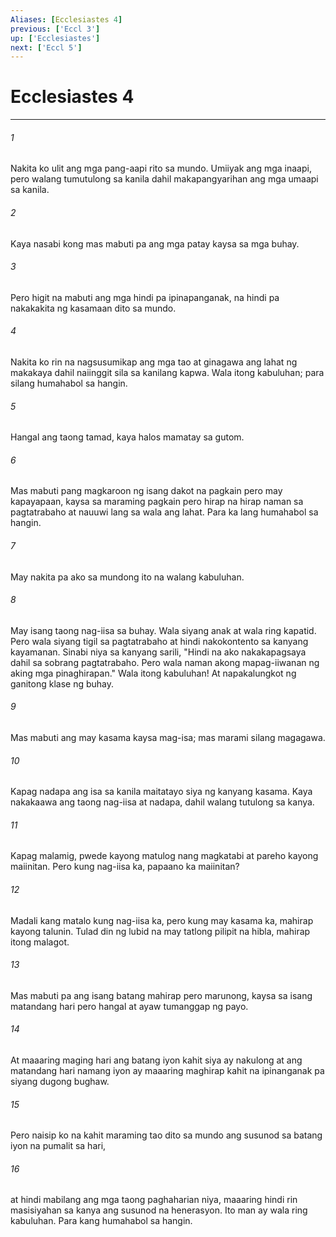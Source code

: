 ```yaml
---
Aliases: [Ecclesiastes 4]
previous: ['Eccl 3']
up: ['Ecclesiastes']
next: ['Eccl 5']
---
```

# Ecclesiastes 4

***

###### 1
Nakita ko ulit ang mga pang-aapi rito sa mundo. Umiiyak ang mga inaapi, pero walang tumutulong sa kanila dahil makapangyarihan ang mga umaapi sa kanila. 

###### 2
Kaya nasabi kong mas mabuti pa ang mga patay kaysa sa mga buhay. 

###### 3
Pero higit na mabuti ang mga hindi pa ipinapanganak, na hindi pa nakakakita ng kasamaan dito sa mundo. 

###### 4
Nakita ko rin na nagsusumikap ang mga tao at ginagawa ang lahat ng makakaya dahil naiinggit sila sa kanilang kapwa. Wala itong kabuluhan; para silang humahabol sa hangin. 

###### 5
Hangal ang taong tamad, kaya halos mamatay sa gutom. 

###### 6
Mas mabuti pang magkaroon ng isang dakot na pagkain pero may kapayapaan, kaysa sa maraming pagkain pero hirap na hirap naman sa pagtatrabaho at nauuwi lang sa wala ang lahat. Para ka lang humahabol sa hangin. 

###### 7
May nakita pa ako sa mundong ito na walang kabuluhan. 

###### 8
May isang taong nag-iisa sa buhay. Wala siyang anak at wala ring kapatid. Pero wala siyang tigil sa pagtatrabaho at hindi nakokontento sa kanyang kayamanan. Sinabi niya sa kanyang sarili, "Hindi na ako nakakapagsaya dahil sa sobrang pagtatrabaho. Pero wala naman akong mapag-iiwanan ng aking mga pinaghirapan." Wala itong kabuluhan! At napakalungkot ng ganitong klase ng buhay. 

###### 9
Mas mabuti ang may kasama kaysa mag-isa; mas marami silang magagawa. 

###### 10
Kapag nadapa ang isa sa kanila maitatayo siya ng kanyang kasama. Kaya nakakaawa ang taong nag-iisa at nadapa, dahil walang tutulong sa kanya. 

###### 11
Kapag malamig, pwede kayong matulog nang magkatabi at pareho kayong maiinitan. Pero kung nag-iisa ka, papaano ka maiinitan? 

###### 12
Madali kang matalo kung nag-iisa ka, pero kung may kasama ka, mahirap kayong talunin. Tulad din ng lubid na may tatlong pilipit na hibla, mahirap itong malagot. 

###### 13
Mas mabuti pa ang isang batang mahirap pero marunong, kaysa sa isang matandang hari pero hangal at ayaw tumanggap ng payo. 

###### 14
At maaaring maging hari ang batang iyon kahit siya ay nakulong at ang matandang hari namang iyon ay maaaring maghirap kahit na ipinanganak pa siyang dugong bughaw. 

###### 15
Pero naisip ko na kahit maraming tao dito sa mundo ang susunod sa batang iyon na pumalit sa hari, 

###### 16
at hindi mabilang ang mga taong paghaharian niya, maaaring hindi rin masisiyahan sa kanya ang susunod na henerasyon. Ito man ay wala ring kabuluhan. Para kang humahabol sa hangin.
